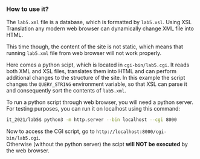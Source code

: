 ### How to use it?

The `lab5.xml` file is a database, which is formatted by `lab5.xsl`. Using XSL Translation any modern web browser can dynamically change XML file into HTML.  

This time though, the content of the site is not static, which means that running `lab5.xml` file from web browser will not work properly.  

Here comes a python scipt, which is located in `cgi-bin/lab5.cgi`. It reads both XML and XSL files, translates them into HTML and can perform additional changes to the structure of the site. In this example the script changes the `QUERY_STRING` environment variable, so that XSL can parse it and consequently sort the contents of `lab5.xml`.  
  
To run a python script through web browser, you will need a python server. For testing purposes, you can run it on localhost using this command:
```bash
it_2021/lab5$ python3 -m http.server --bin localhost --cgi 8000
```
Now to access the CGI script, go to `http://localhost:8000/cgi-bin/lab5.cgi`.  
Otherwise (without the python server) the scipt **will NOT be executed** by the web browser.